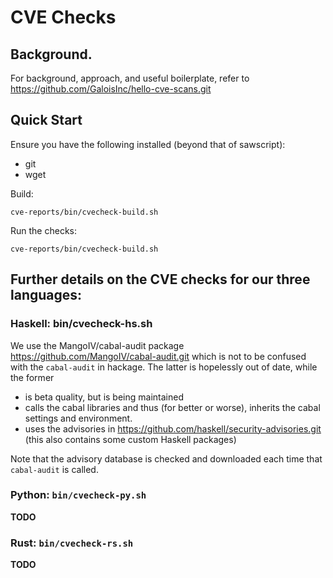 # CVE Checks

## Background.

For background, approach, and useful boilerplate, refer to
  https://github.com/GaloisInc/hello-cve-scans.git

## Quick Start

Ensure you have the following installed (beyond that of sawscript):
  * git
  * wget

Build:
```
cve-reports/bin/cvecheck-build.sh
```

Run the checks:
```
cve-reports/bin/cvecheck-build.sh
```

## Further details on the CVE checks for our three languages:
### Haskell: bin/cvecheck-hs.sh

We use the MangoIV/cabal-audit package
  https://github.com/MangoIV/cabal-audit.git
which is not to be confused with the `cabal-audit` in hackage.
The latter is hopelessly out of date, while the former

  - is beta quality, but is being maintained
  - calls the cabal libraries and thus (for better or worse), inherits
    the cabal settings and environment.
  - uses the advisories in
    https://github.com/haskell/security-advisories.git
    (this also contains some custom Haskell packages)

Note that the advisory database is checked and downloaded each time
that `cabal-audit` is called.

### Python: `bin/cvecheck-py.sh`

**TODO**


### Rust: `bin/cvecheck-rs.sh`

**TODO**

